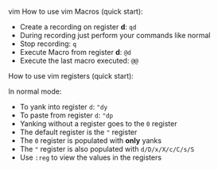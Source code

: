 vim
How to use vim Macros (quick start):

- Create a recording on register **d**: `qd`
- During recording just perform your commands like normal
- Stop recording: `q`
- Execute Macro from register **d**: `@d`
- Execute the last macro executed: `@@`

How to use vim registers (quick start):

In normal mode:

- To yank into register `d`: `"dy`
- To paste from register `d`: `"dp`
- Yanking without a register goes to the `0` register
- The default register is the `"` register
- The `0` register is populated with **only** yanks
- The `"` register is also populated with `d/D/x/X/c/C/s/S`
- Use `:reg` to view the values in the registers
